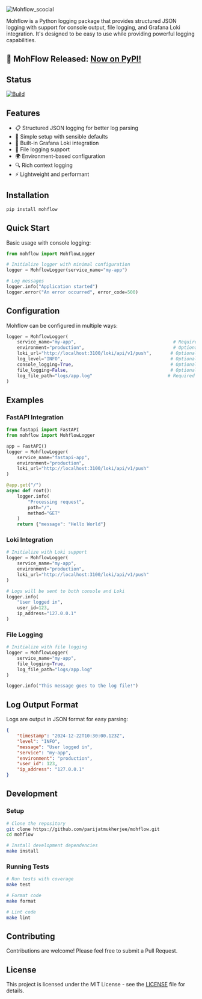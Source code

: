 ![Mohflow_scocial](https://drive.google.com/uc?id=1Pv5-WQszaB76FS4lKoU8Ptq25JmX8365)

Mohflow is a Python logging package that provides structured JSON logging with support for console output, file logging, and Grafana Loki integration. It's designed to be easy to use while providing powerful logging capabilities.

## 🚀 MohFlow Released: **[Now on PyPI!](https://pypi.org/project/mohflow/)**

## Status
[![Build](https://github.com/parijatmukherjee/mohflow/actions/workflows/ci.yml/badge.svg)](https://github.com/parijatmukherjee/mohflow/actions/workflows/ci.yml)

## Features

- 📋 Structured JSON logging for better log parsing
- 🚀 Simple setup with sensible defaults
- 🔄 Built-in Grafana Loki integration
- 📁 File logging support
- 🌍 Environment-based configuration
- 🔍 Rich context logging
- ⚡ Lightweight and performant

## Installation

```bash
pip install mohflow
```

## Quick Start

Basic usage with console logging:

```python
from mohflow import MohflowLogger

# Initialize logger with minimal configuration
logger = MohflowLogger(service_name="my-app")

# Log messages
logger.info("Application started")
logger.error("An error occurred", error_code=500)
```

## Configuration

Mohflow can be configured in multiple ways:

```python
logger = MohflowLogger(
    service_name="my-app",                                    # Required
    environment="production",                                 # Optional (default: "development")
    loki_url="http://localhost:3100/loki/api/v1/push",       # Optional (default: None)
    log_level="INFO",                                        # Optional (default: "INFO")
    console_logging=True,                                    # Optional (default: True)
    file_logging=False,                                      # Optional (default: False)
    log_file_path="logs/app.log"                            # Required if file_logging=True
)
```

## Examples

### FastAPI Integration

```python
from fastapi import FastAPI
from mohflow import MohflowLogger

app = FastAPI()
logger = MohflowLogger(
    service_name="fastapi-app",
    environment="production",
    loki_url="http://localhost:3100/loki/api/v1/push"
)

@app.get("/")
async def root():
    logger.info(
        "Processing request",
        path="/",
        method="GET"
    )
    return {"message": "Hello World"}
```

### Loki Integration

```python
# Initialize with Loki support
logger = MohflowLogger(
    service_name="my-app",
    environment="production",
    loki_url="http://localhost:3100/loki/api/v1/push"
)

# Logs will be sent to both console and Loki
logger.info(
    "User logged in", 
    user_id=123,
    ip_address="127.0.0.1"
)
```

### File Logging

```python
# Initialize with file logging
logger = MohflowLogger(
    service_name="my-app",
    file_logging=True,
    log_file_path="logs/app.log"
)

logger.info("This message goes to the log file!")
```

## Log Output Format

Logs are output in JSON format for easy parsing:

```json
{
    "timestamp": "2024-12-22T10:30:00.123Z",
    "level": "INFO",
    "message": "User logged in",
    "service": "my-app",
    "environment": "production",
    "user_id": 123,
    "ip_address": "127.0.0.1"
}
```

## Development

### Setup

```bash
# Clone the repository
git clone https://github.com/parijatmukherjee/mohflow.git
cd mohflow

# Install development dependencies
make install
```

### Running Tests

```bash
# Run tests with coverage
make test

# Format code
make format

# Lint code
make lint
```

## Contributing

Contributions are welcome! Please feel free to submit a Pull Request.

## License

This project is licensed under the MIT License - see the [LICENSE](LICENSE) file for details.

